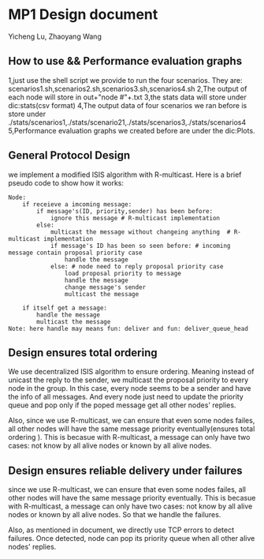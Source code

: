 # MP1 Design document
Yicheng Lu, Zhaoyang Wang

## How to use && Performance evaluation graphs
1,just use the shell script we provide to run the four scenarios. They are: scenarios1.sh,scenarios2.sh,scenarios3.sh,scenarios4.sh
2,The output of each node will store in out+"node #"+.txt
3,the stats data  will store under dic:stats(csv format)
4,The output data of four scenarios we ran before is  store under ./stats/scenarios1,./stats/scenario21,./stats/scenarios3,./stats/scenarios4
5,Performance evaluation graphs we created before are under the dic:Plots.

## General Protocol Design
we implement a modified ISIS algorithm with R-multicast. Here is a brief pseudo code to show how it works:
```
Node:
    if receieve a imcoming message:
        if message's(ID, priority,sender) has been before:
            ignore this message # R-multicast implementation
        else:
            multicast the message without changeing anything  # R-multicast implementation
            if message's ID has been so seen before: # incoming message contain proposal priority case 
                handle the message
            else: # node need to reply proposal priority case
                load proposal priority to message
                handle the message
                change message's sender
                multicast the message
    
    if itself get a message:
        handle the message
        multicast the message
Note: here handle may means fun: deliver and fun: deliver_queue_head
```
## Design ensures total ordering  
We use decentralized ISIS algorithm to  ensure ordering.
Meaning instead of unicast the reply to the sender, we multicast the proposal priority to every node in the group. In this case, every node seems to be a sender and have the info of all messages. And every node just need to update the priority queue and pop only if the poped message get all other nodes' replies.

Also, since we use R-multicast, we can ensure that even some nodes failes, all other nodes will have the same message priority eventually(ensures total ordering ). This is becasue with R-multicast, a message can only have two cases:
not know by all alive nodes or known by all alive nodes.

## Design ensures reliable delivery under failures
since we use R-multicast, we can ensure that even some nodes failes, all other nodes will have the same message priority eventually. This is becasue with R-multicast, a message can only have two cases:
not know by all alive nodes or known by all alive nodes. So that we handle the failures.

Also, as mentioned in document, we directly use TCP errors to detect failures. Once detected, node can pop its priority queue when all other alive nodes' replies.